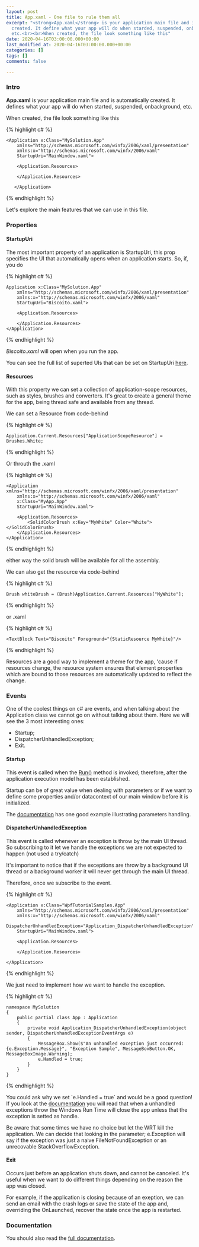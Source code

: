 ```yaml
---
layout: post
title: App.xaml - One file to rule them all
excerpt: "<strong>App.xaml</strong> is your application main file and is automatically
  created. It define what your app will do when starded, suspended, onbackground,
  etc.<br><br>When created, the file look something like this"
date: 2020-04-16T03:00:00.000+00:00
last_modified_at: 2020-04-16T03:00:00.000+00:00
categories: []
tags: []
comments: false

---
```

### Intro

**App.xaml** is your application main file and is automatically created. It defines what your app will do when started, suspended, onbackground, etc.

When created, the file look something like this

{% highlight c# %}

    <Application x:Class="MySolution.App"
    	xmlns="http://schemas.microsoft.com/winfx/2006/xaml/presentation"
    	xmlns:x="http://schemas.microsoft.com/winfx/2006/xaml"
    	StartupUri="MainWindow.xaml">
                
    	<Application.Resources>
                
    	</Application.Resources>
        
       </Application>

{% endhighlight %}

Let's explore the main features that we can use in this file.

### Properties

#### StartupUri

The most important property of an application is StartupUri, this prop specifies the UI that automatically opens when an application starts. So, if, you do

{% highlight c# %}

    Application x:Class="MySolution.App"
    	xmlns="http://schemas.microsoft.com/winfx/2006/xaml/presentation"
    	xmlns:x="http://schemas.microsoft.com/winfx/2006/xaml"
    	StartupUri="Biscoito.xaml">
                
    	<Application.Resources>
                
    	</Application.Resources>
    </Application>

{% endhighlight %}

_Biscoito.xaml_ will open when you run the app.

You can see the full list of superted UIs that can be set on StartupUri [here](https://docs.microsoft.com/en-us/dotnet/api/system.windows.application.startupuri?view=netframework-4.8).

#### Resources

With this property we can set a collection of application-scope resources, such as styles, brushes and converters. It's great to create a general theme for the app, being thread safe and available from any thread.

We can set a Resource from code-behind

{% highlight c# %}

    Application.Current.Resources["ApplicationScopeResource"] = Brushes.White;

{% endhighlight %}

Or throuth the .xaml

{% highlight c# %}

    <Application xmlns="http://schemas.microsoft.com/winfx/2006/xaml/presentation"
    	xmlns:x="http://schemas.microsoft.com/winfx/2006/xaml"
    	x:Class="MyApp.App"
    	StartupUri="MainWindow.xaml">
    	
    	<Application.Resources>
    		<SolidColorBrush x:Key="MyWhite" Color="White"></SolidColorBrush>
    	</Application.Resources>
    </Application>

{% endhighlight %}

either way the solid brush will be available for all the assembly.

We can also get the resource via code-behind

{% highlight c# %}

    Brush whiteBrush = (Brush)Application.Current.Resources["MyWhite"];

{% endhighlight %}

or .xaml

{% highlight c# %}

    <TextBlock Text="Biscoito" Foreground="{StaticResource MyWhite}"/>

{% endhighlight %}

Resources are a good way to implement a theme for the app, 'cause if resources change, the resource system ensures that element properties which are bound to those resources are automatically updated to reflect the change.

### Events

One of the coolest things on c# are events, and when talking about the Application class we cannot go on without talking about them. Here we will see the 3 most interesting ones:

* Startup;
* DispatcherUnhandledException;
* Exit.

#### Startup

This event is called when the [Run()](https://docs.microsoft.com/en-us/dotnet/api/system.windows.application.run?view=netframework-4.8#System_Windows_Application_Run) method is invoked; therefore, after the application execution model has been established.

Startup can be of great value when dealing with parameters or if we want to define some properties and/or datacontext of our main window before it is initialized.

The [documentation](https://docs.microsoft.com/en-us/dotnet/api/system.windows.application.startup?view=netframework-4.8) has one good example illustrating parameters handling.

#### DispatcherUnhandledException

This event is called whenever an exception is throw by the main UI thread. So subscribing to it let we handle the exceptions we are not expected to happen (not used a try/catch)

It's important to notice that if the exceptions are throw by a background UI thread or a background worker it will never get through the main UI thread.

Therefore, once we subscribe to the event.

{% highlight c# %}

    <Application x:Class="WpfTutorialSamples.App"
    	xmlns="http://schemas.microsoft.com/winfx/2006/xaml/presentation"
    	xmlns:x="http://schemas.microsoft.com/winfx/2006/xaml"
    	DispatcherUnhandledException="Application_DispatcherUnhandledException"
    	StartupUri="MainWindow.xaml">
    	
    	<Application.Resources>
    	
    	</Application.Resources>
    	
    </Application>

{% endhighlight %}

We just need to implement how we want to handle the exception.

{% highlight c# %}

    namespace MySolution 
    {
    	public partial class App : Application 
    	{
    		private void Application_DispatcherUnhandledException(object sender, DispatcherUnhandledExceptionEventArgs e) 
    		{
    			MessageBox.Show($"An unhandled exception just occurred: {e.Exception.Message}", "Exception Sample", MessageBoxButton.OK, MessageBoxImage.Warning);
    			e.Handled = true;
    		}
    	}
    }

{% endhighlight %}

You could ask why we set \`e.Handled = true\` and would be a good question! If you look at the [documentation](https://docs.microsoft.com/en-us/dotnet/api/system.windows.application.dispatcherunhandledexception?view=netframework-4.8) you will read that when a unhandled exceptions throw the Windows Run Time will close the app unless that the exception is setted as handle.

Be aware that some times we have no choice but let the WRT kill the application. We can decide that looking in the parameter; e.Exception will say if the exception was just a naive FileNotFoundException or an unrecovable StackOverflowException.

#### Exit

Occurs just before an application shuts down, and cannot be canceled. It's useful when we want to do different things depending on the reason the app was closed.

For example, if the application is closing because of an exeption, we can send an email with the crash logs or save the state of the app and, overriding the OnLaunched, recover the state once the app is restarted.

### Documentation

You should also read the [full documentation](https://docs.microsoft.com/en-us/dotnet/api/system.windows.application?view=netframework-4.8).